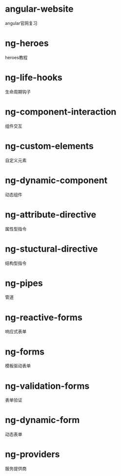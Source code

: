 # angular-website
angular官网复习

# ng-heroes
heroes教程

# ng-life-hooks
生命周期钩子

# ng-component-interaction
组件交互

# ng-custom-elements
自定义元素

# ng-dynamic-component
动态组件

# ng-attribute-directive
属性型指令

# ng-stuctural-directive
结构型指令

# ng-pipes
管道

# ng-reactive-forms
响应式表单

# ng-forms
模板驱动表单

# ng-validation-forms
表单验证

# ng-dynamic-form
动态表单

# ng-providers
服务提供商